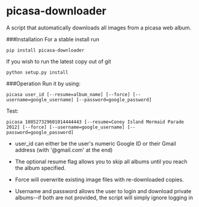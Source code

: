 picasa-downloader
============================

A script that automatically downloads all images from a picasa web album.

###Installation
For a stable install run
```
pip install picasa-downloader
```
If you wish to run the latest copy out of git
```
python setup.py install
```
###Operation
Run it by using:
```
picasa user_id [--resume=album_name] [--force] [--username=google_username] [--password=google_password]
```
Test:
```
picasa 108527329601014444443 [--resume=Coney Island Mermaid Parade 2012] [--force] [--username=google_username] [--password=google_password]
```

 - user_id can either be the user's numeric Google ID or their Gmail address (with '@gmail.com' at the end)

 - The optional resume flag allows you to skip all albums until you reach the album specified.

 - Force will overwrite existing image files with re-downloaded copies.

 - Username and password allows the user to login and download private albums--if both are not provided, the script will simply ignore logging in
